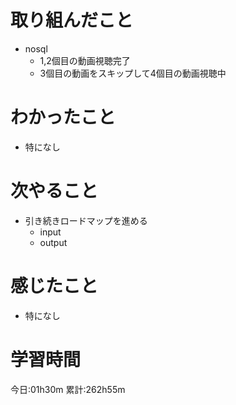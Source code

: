 # 取り組んだこと
  - nosql
    - 1,2個目の動画視聴完了
    - 3個目の動画をスキップして4個目の動画視聴中

# わかったこと
  - 特になし

# 次やること
  - 引き続きロードマップを進める
    - input
    - output

# 感じたこと
  - 特になし

# 学習時間
今日:01h30m
累計:262h55m
